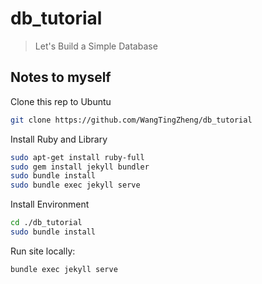 # db_tutorial

> Let's Build a Simple Database

## Notes to myself

Clone this rep to Ubuntu

```bash
git clone https://github.com/WangTingZheng/db_tutorial
```

Install Ruby and Library

```bash
sudo apt-get install ruby-full
sudo gem install jekyll bundler
sudo bundle install
sudo bundle exec jekyll serve
```

Install Environment

```bash
cd ./db_tutorial
sudo bundle install
```

Run site locally:

```bash
bundle exec jekyll serve
```